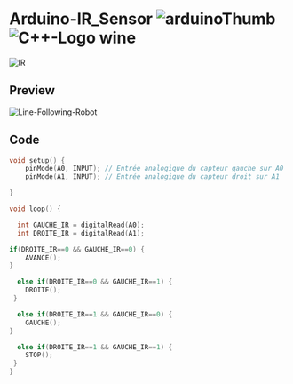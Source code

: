 # Arduino-IR_Sensor ![arduinoThumb](https://github.com/ICAREMAKER/Arduino-IR_Sensor/assets/107696317/f8b31aa9-3747-432c-bea6-bcdc31f9c2c8) ![C++-Logo wine](https://github.com/ICAREMAKER/Arduino-IR_Sensor/assets/107696317/738f3b9a-94b0-45e7-99e6-5a4880131bd2)
![IR](https://github.com/ICAREMAKER/Arduino-IR_Sensor/assets/107696317/279fbac3-8907-49ca-b4ae-8258a74432e1)


## Preview
![Line-Following-Robot](https://github.com/ICAREMAKER/Arduino-IR_Sensor/assets/107696317/f18775b7-7a0d-43e3-9724-44e8b01d98b5)

## Code
```C
void setup() {
    pinMode(A0, INPUT); // Entrée analogique du capteur gauche sur A0
    pinMode(A1, INPUT); // Entrée analogique du capteur droit sur A1

}

void loop() {

  int GAUCHE_IR = digitalRead(A0);
  int DROITE_IR = digitalRead(A1);

if(DROITE_IR==0 && GAUCHE_IR==0) {
    AVANCE(); 
}

  else if(DROITE_IR==0 && GAUCHE_IR==1) {
    DROITE(); 
 }

  else if(DROITE_IR==1 && GAUCHE_IR==0) {
    GAUCHE(); 
}

  else if(DROITE_IR==1 && GAUCHE_IR==1) {
    STOP();  
 }
}
```





